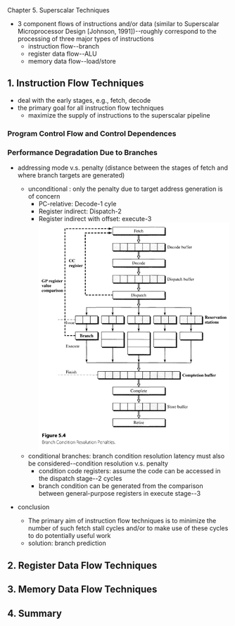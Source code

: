 Chapter 5. Superscalar Techniques

- 3 component flows of instructions and/or data (similar to  Superscalar Microprocessor Design [Johnson, 1991])--roughly correspond to the processing of three major types of instructions
  - instruction flow--branch
  - register data flow--ALU
  - memory data flow--load/store

## 1. Instruction Flow Techniques
- deal with the early stages, e.g., fetch, decode
- the primary goal for all instruction flow techniques
  -  maximize the supply of instructions to the superscalar pipeline

### Program Control Flow and Control Dependences
### Performance Degradation Due to Branches
- addressing mode v.s. penalty (distance between the stages of fetch and where branch targets are generated) 
  - unconditional : only the penalty due to target address generation is of concern
    - PC-relative: Decode-1 cyle
    - Register indirect: Dispatch-2
    - Register indirect with offset: execute-3
  ![bta-penalty](./figs/5.1-bt-penalty.png)
  - conditional branches: branch condition resolution latency must also be considered--condition resolution v.s. penalty
    - condition code registers: assume the code can be accessed in the dispatch stage--2 cycles
    - branch condition can be generated from the comparison between general-purpose registers in execute stage--3

- conclusion
  -  The primary aim of instruction flow techniques is to minimize the number of such fetch stall cycles and/or to make use of these cycles to do potentially useful work
  -  solution: branch prediction
## 2. Register Data Flow Techniques
## 3. Memory Data Flow Techniques
## 4. Summary
